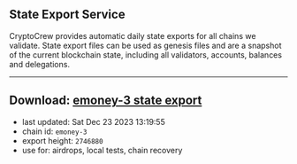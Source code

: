 ## State Export Service
CryptoCrew provides automatic daily state exports for all chains we validate. State export files can be used as genesis files and are a snapshot of the current blockchain state, including all validators, accounts, balances and delegations.

---
**Download: [emoney-3 state export](https://dl.ccvalidators.com/SERVICE/emoney/emoney-3_export_2746880.json)**
---

- last updated: Sat Dec 23 2023 13:19:55
- chain id: `emoney-3`
- export height: `2746880`
- use for: airdrops, local tests, chain recovery

